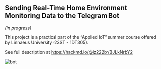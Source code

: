 ## Sending Real-Time Home Environment Monitoring Data to the Telegram Bot
*(in progress)*

This project is a practical part of the “Applied IoT” summer course offered by Linnaeus University (23ST - 1DT305).

See full description at https://hackmd.io/@iz222br/BJLkNrbY2  

![bot](https://github.com/juliazubko/Sensor-Data-to-Telegram-Bot/assets/102211232/bd1e934f-e48d-4041-acca-0d2877cc87f1)

